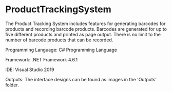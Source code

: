# ProductTrackingSystem
The Product Tracking System includes features for generating barcodes for products and recording barcode products. Barcodes are generated for up to five different products and printed as page output. 
There is no limit to the number of barcode products that can be recorded.

Programming Language: C# Programming Language

Framework: .NET Framework 4.6.1

IDE: Visual Studio 2019

Outputs: The interface designs can be found as images in the 'Outputs' folder.